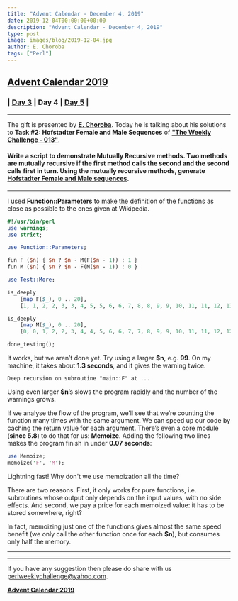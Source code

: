 ```yaml
---
title: "Advent Calendar - December 4, 2019"
date: 2019-12-04T00:00:00+00:00
description: "Advent Calendar - December 4, 2019"
type: post
image: images/blog/2019-12-04.jpg
author: E. Choroba
tags: ["Perl"]
---
```


## [**Advent Calendar 2019**](/blog/advent-calendar-2019)
### | [**Day 3**](/blog/advent-calendar-2019-12-03) | **Day 4** | [**Day 5**](/blog/advent-calendar-2019-12-05) |
***

The gift is presented by [**E. Choroba**](/blog/meet-the-champion-018). Today he is talking about his solutions to **Task #2: Hofstadter Female and Male Sequences** of **["The Weekly Challenge - 013"](/blog/perl-weekly-challenge-013)**.

#### Write a script to demonstrate Mutually Recursive methods. Two methods are mutually recursive if the first method calls the second and the second calls first in turn. Using the mutually recursive methods, generate [Hofstadter Female and Male sequences](https://en.wikipedia.org/wiki/Hofstadter_sequence#Hofstadter_Female_and_Male_sequences).

***

I used **Function::Parameters** to make the definition of the functions as close as possible to the ones given at Wikipedia.

```perl
#!/usr/bin/perl
use warnings;
use strict;

use Function::Parameters;

fun F ($n) { $n ? $n - M(F($n - 1)) : 1 }
fun M ($n) { $n ? $n - F(M($n - 1)) : 0 }

use Test::More;

is_deeply
    [map F($_), 0 .. 20],
    [1, 1, 2, 2, 3, 3, 4, 5, 5, 6, 6, 7, 8, 8, 9, 9, 10, 11, 11, 12, 13];

is_deeply
    [map M($_), 0 .. 20],
    [0, 0, 1, 2, 2, 3, 4, 4, 5, 6, 6, 7, 7, 8, 9, 9, 10, 11, 11, 12, 12];

done_testing();
```

It works, but we aren’t done yet. Try using a larger **$n**, e.g. **99**. On my machine, it takes about **1.3 seconds**, and it gives the warning twice.

    Deep recursion on subroutine "main::F" at ...

Using even larger **$n**’s slows the program rapidly and the number of the warnings grows.

If we analyse the flow of the program, we’ll see that we’re counting the function many times with the same argument. We can speed up our code by caching the return value for each argument. There’s even a core module (**since 5.8**) to do that for us: **Memoize**. Adding the following two lines makes the program finish in under **0.07 seconds**:

```perl
use Memoize;
memoize('F', 'M');
```

Lightning fast! Why don't we use memoization all the time?

There are two reasons. First, it only works for pure functions, i.e. subroutines whose output only depends on the input values, with no side effects. And second, we pay a price for each memoized value: it has to be stored somewhere, right?

In fact, memoizing just one of the functions gives almost the same speed benefit (we only call the other function once for each **$n**), but consumes only half the memory.

***
***
If you have any suggestion then please do share with us <perlweeklychallenge@yahoo.com>.

[**Advent Calendar 2019**](/blog/advent-calendar-2019)
